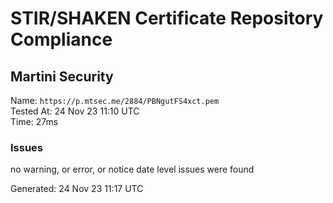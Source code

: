 # STIR/SHAKEN Certificate Repository Compliance

## Martini Security

Name: `https://p.mtsec.me/2884/PBNgutFS4xct.pem`\
Tested At: 24 Nov 23 11:10 UTC\
Time: 27ms

### Issues

no warning, or error, or notice date level issues were found

Generated: 24 Nov 23 11:17 UTC